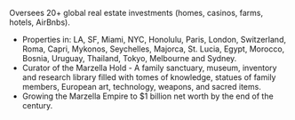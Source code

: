  Oversees 20+ global real estate investments (homes, casinos, farms, hotels, AirBnbs).
- Properties in: LA, SF, Miami, NYC, Honolulu, Paris, London, Switzerland, Roma, Capri, Mykonos, Seychelles, Majorca, St. Lucia, Egypt, Morocco, Bosnia, Uruguay, Thailand, Tokyo, Melbourne and Sydney.
- Curator of the Marzella Hold - A family sanctuary, museum, inventory and research library filled with tomes of knowledge, statues of family members, European art, technology, weapons, and sacred items.
- Growing the Marzella Empire to $1 billion net worth by the end of the century.
